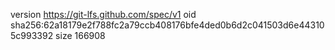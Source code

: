 version https://git-lfs.github.com/spec/v1
oid sha256:62a18179e2f788fc2a79ccb408176bfe4ded0b6d2c041503d6e443105c993392
size 166908
